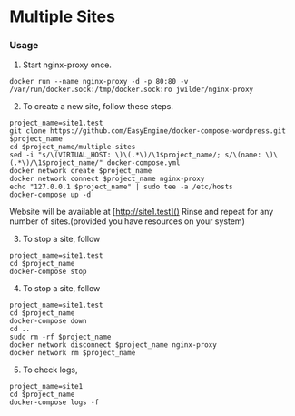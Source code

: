 # Multiple Sites

### Usage

1. Start nginx-proxy once.
```
docker run --name nginx-proxy -d -p 80:80 -v /var/run/docker.sock:/tmp/docker.sock:ro jwilder/nginx-proxy
```

2. To create a new site, follow these steps.
```
project_name=site1.test
git clone https://github.com/EasyEngine/docker-compose-wordpress.git $project_name
cd $project_name/multiple-sites
sed -i "s/\(VIRTUAL_HOST: \)\(.*\)/\1$project_name/; s/\(name: \)\(.*\)/\1$project_name/" docker-compose.yml
docker network create $project_name
docker network connect $project_name nginx-proxy
echo "127.0.0.1 $project_name" | sudo tee -a /etc/hosts
docker-compose up -d
```
Website will be available at [http://site1.test]()
Rinse and repeat for any number of sites.(provided you have resources on your system)

3. To stop a site, follow
```
project_name=site1.test
cd $project_name
docker-compose stop
```

4. To stop a site, follow
```
project_name=site1.test
cd $project_name
docker-compose down
cd ..
sudo rm -rf $project_name
docker network disconnect $project_name nginx-proxy
docker network rm $project_name
```

5. To check logs,
```
project_name=site1
cd $project_name
docker-compose logs -f
```
